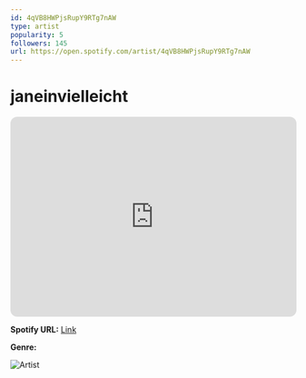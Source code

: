 ```yaml
---
id: 4qVB8HWPjsRupY9RTg7nAW
type: artist
popularity: 5
followers: 145
url: https://open.spotify.com/artist/4qVB8HWPjsRupY9RTg7nAW
---
```

# janeinvielleicht

<iframe style="border-radius:12px" src="https://open.spotify.com/embed/artist/4qVB8HWPjsRupY9RTg7nAW" width="100%" height="352" frameBorder="0" allowfullscreen="" allow="autoplay; clipboard-write; encrypted-media; fullscreen; picture-in-picture" loading="lazy"></iframe>

**Spotify URL:** [Link](https://open.spotify.com/artist/4qVB8HWPjsRupY9RTg7nAW)

**Genre:** 

![Artist](https://i.scdn.co/image/ab6761610000e5eb3c1ec8ce2495d33f74b78065)
